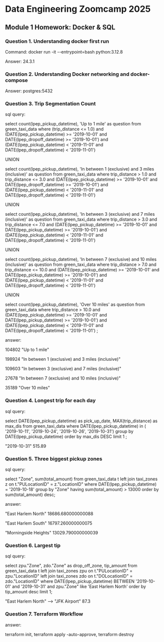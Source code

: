 # Data Engineering Zoomcamp 2025

## Module 1 Homework: Docker & SQL

### Question 1. Understanding docker first run

Command: docker run -it --entrypoint=bash python:3.12.8

Answer: 24.3.1

### Question 2. Understanding Docker networking and docker-compose

Answer: postgres:5432

### Question 3. Trip Segmentation Count

sql query:

select count(lpep_pickup_datetime), 'Up to 1 mile' as question
from green_taxi_data
where 
(trip_distance <= 1.0)
and
(DATE(lpep_pickup_datetime) >= '2019-10-01' and DATE(lpep_dropoff_datetime) >= '2019-10-01')
and
(DATE(lpep_pickup_datetime) < '2019-11-01' and DATE(lpep_dropoff_datetime) < '2019-11-01')

UNION

select count(lpep_pickup_datetime), 'In between 1 (exclusive) and 3 miles (inclusive)' as question
from green_taxi_data
where 
trip_distance > 1.0 and trip_distance <= 3.0
and 
(DATE(lpep_pickup_datetime) >= '2019-10-01' and DATE(lpep_dropoff_datetime) >= '2019-10-01')
and
(DATE(lpep_pickup_datetime) < '2019-11-01' and DATE(lpep_dropoff_datetime) < '2019-11-01')

UNION

select count(lpep_pickup_datetime), 'In between 3 (exclusive) and 7 miles (inclusive)' as question
from green_taxi_data
where 
trip_distance > 3.0 and trip_distance <= 7.0
and 
(DATE(lpep_pickup_datetime) >= '2019-10-01' and DATE(lpep_pickup_datetime) >= '2019-10-01')
and
(DATE(lpep_pickup_datetime) < '2019-11-01' and DATE(lpep_dropoff_datetime) < '2019-11-01')

UNION

select count(lpep_pickup_datetime), 'In between 7 (exclusive) and 10 miles (inclusive)' as question
from green_taxi_data
where 
trip_distance > 7.0 and trip_distance <= 10.0
and 
(DATE(lpep_pickup_datetime) >= '2019-10-01' and DATE(lpep_pickup_datetime) >= '2019-10-01')
and
(DATE(lpep_pickup_datetime) < '2019-11-01' and DATE(lpep_dropoff_datetime) < '2019-11-01')

UNION

select count(lpep_pickup_datetime), 'Over 10 miles' as question
from green_taxi_data
where 
trip_distance > 10.0
and 
(DATE(lpep_pickup_datetime) >= '2019-10-01' and DATE(lpep_pickup_datetime) >= '2019-10-01')
and
(DATE(lpep_pickup_datetime) < '2019-11-01' and DATE(lpep_dropoff_datetime) < '2019-11-01')
;

answer:

104802	"Up to 1 mile"

198924	"In between 1 (exclusive) and 3 miles (inclusive)"

109603	"In between 3 (exclusive) and 7 miles (inclusive)"

27678	"In between 7 (exclusive) and 10 miles (inclusive)"

35189	"Over 10 miles"


### Question 4. Longest trip for each day

sql query:

select DATE(lpep_pickup_datetime) as pick_up_date, MAX(trip_distance) as max_dis
from green_taxi_data
where
DATE(lpep_pickup_datetime) in
(
'2019-10-11',
'2019-10-24',
'2019-10-26',
'2019-10-31')
group by DATE(lpep_pickup_datetime)
order by max_dis DESC
limit 1
;

"2019-10-31"	515.89

### Question 5. Three biggest pickup zones

sql query:

select "Zone", sum(total_amount)
from green_taxi_data t
left join taxi_zones z on t."PULocationID" = z."LocationID"
where DATE(lpep_pickup_datetime) = '2019-10-18'
group by "Zone"
having sum(total_amount) > 13000
order by sum(total_amount) desc;

answer:

"East Harlem North"	18686.680000000088

"East Harlem South"	16797.260000000075

"Morningside Heights"	13029.790000000039

### Question 6. Largest tip

sql query:

select zpu."Zone", zdo."Zone" as drop_off_zone, tip_amount
from green_taxi_data t
left join taxi_zones zpu on t."PULocationID" = zpu."LocationID"
left join taxi_zones zdo on t."DOLocationID" = zdo."LocationID"
where DATE(lpep_pickup_datetime) BETWEEN '2019-10-01' and '2019-10-31'
and zpu."Zone" like 'East Harlem North'
order by tip_amount desc
limit 1;

"East Harlem North"	--> "JFK Airport"	87.3


### Question 7. Terraform Workflow

answer:

terraform init, terraform apply -auto-approve, terraform destroy